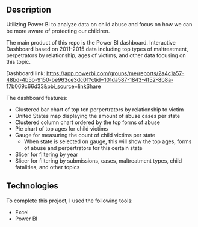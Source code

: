 ## Description

Utilizing Power BI to analyze data on child abuse and focus on how we can be more aware of protecting our children.

The main product of this repo is the Power BI dashboard. Interactive Dashboard based on 2011-2015 data including top types of maltreatment, perpetrators by relationship, ages of victims, and other data focusing on this topic. 

Dashboard link: https://app.powerbi.com/groups/me/reports/2a4c1a57-48bd-4b5b-9150-be963ce3dc01?ctid=101da587-1843-4f52-8b8a-17b069c66d33&pbi_source=linkShare 

The dashboard features:

- Clustered bar chart of top ten perpertrators by relationship to victim
- United States map displaying the amount of abuse cases per state
- Clustered column chart ordered by the top forms of abuse
- Pie chart of top ages for child victims
- Gauge for measuring the count of child victims per state 
  - When state is selected on gauge, this will show the top ages, forms of abuse and perpertrators for this certain state
- Slicer for filtering by year
- Slicer for filtering by submissions, cases, maltreatment types, child fatalities, and other topics

## Technologies

To complete this project, I used the following tools:

- Excel
- Power BI
